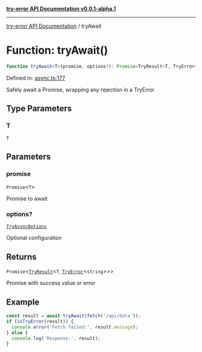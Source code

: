 [**try-error API Documentation v0.0.1-alpha.1**](../index.md)

***

[try-error API Documentation](../index.md) / tryAwait

# Function: tryAwait()

```ts
function tryAwait<T>(promise, options?): Promise<TryResult<T, TryError<string>>>;
```

Defined in: [async.ts:177](https://github.com/oconnorjohnson/try-error/blob/e3ae0308069a4fba073f4543d527ad76373db795/src/async.ts#L177)

Safely await a Promise, wrapping any rejection in a TryError

## Type Parameters

### T

`T`

## Parameters

### promise

`Promise`\<`T`\>

Promise to await

### options?

[`TryAsyncOptions`](../interfaces/TryAsyncOptions.md)

Optional configuration

## Returns

`Promise`\<[`TryResult`](../type-aliases/TryResult.md)\<`T`, [`TryError`](../interfaces/TryError.md)\<`string`\>\>\>

Promise<TryResult> with success value or error

## Example

```typescript
const result = await tryAwait(fetch('/api/data'));
if (isTryError(result)) {
  console.error('Fetch failed:', result.message);
} else {
  console.log('Response:', result);
}
```
